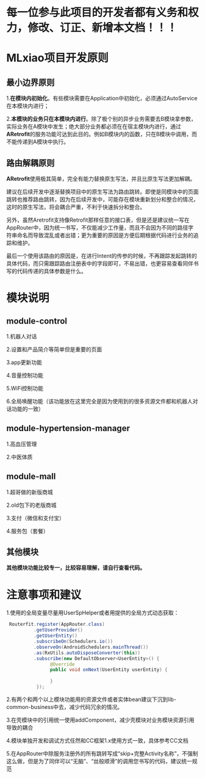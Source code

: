 # **每一位参与此项目的开发者都有义务和权力，修改、订正、新增本文档！！！**



# MLxiao项目开发原则

## 最小边界原则

1.**在模块内初始化**。有些模块需要在Application中初始化，必须通过AutoService在本模块内进行；

2.**本模块的业务只在本模块内进行**。除了极个别的异步业务需要去B模块拿参数，实际业务在A模块中发生；绝大部分业务都必须在在宿主模块内进行，通过**ARetrofit**的服务功能可达到此目的。例如B模块内的函数，只在B模块中调用，而不能传递到A模块中执行。



## 路由解耦原则

**ARetrofit**使用极其简单，完全有能力替换原生写法，并且比原生写法更加解耦。

建议在后续开发中逐渐替换项目中的原生写法为路由跳转。即使是同模块中的页面跳转也推荐路由跳转，因为在后续开发中，可能存在模块重新划分和整合的情况，这时的原生写法，将会耦合严重，不利于快速拆分和整合。

另外，虽然Aretrofit支持像Retrofit那样任意的接口表，但是还是建议统一写在AppRouter中，因为统一书写，不仅能减少工作量，而且不会因为不同的路径字符串命名而导致混乱或者出错；更为重要的原因是方便后期根据代码进行业务的追踪和维护。

最后一个使用该路由的原因是，在进行Intent的传参的时候，不再跟踪发起跳转的具体代码，而只需跟踪路由注册表中的字段即可，不易出错，也更容易查看同伴书写的代码传递的具体参数是什么。





# 模块说明

## module-control

1.机器人对话

2.设置和产品简介等简单但是重要的页面

3.app更新功能

4.音量控制功能

5.WiFi控制功能

6.全局唤醒功能（该功能放在这里完全是因为使用到的很多资源文件都和机器人对话功能的一致）



## module-hypertension-manager

1.高血压管理

2.中医体质



## module-mall

1.超哥做的新版商城

2.old包下的老版商城

3.支付（微信和支付宝）

4.服务包（套餐）



## 其他模块

**其他模块功能比较专一，比较容易理解，请自行查看代码。**



# 注意事项和建议

1.使用的全局变量尽量用UserSpHelper或者用提供的全局方式动态获取：

```java
 Routerfit.register(AppRouter.class)
          .getUserProvider()
          .getUserEntity()
          .subscribeOn(Schedulers.io())
     	  .observeOn(AndroidSchedulers.mainThread())
          .as(RxUtils.autoDisposeConverter(this))
          .subscribe(new DefaultObserver<UserEntity>() {
            	@Override
                public void onNext(UserEntity userEntity) {
                                
                }
           });
```

2.有两个和两个以上模块功能用的资源文件或者实体bean建议下沉到lib-common-business中去，减少代码冗余的情况。

3.在壳模块中的引用统一使用addComponent，减少壳模块对业务模块资源引用导致的耦合

4.模块单独开发和调试方式任然和CC框架1.x使用方式一致，具体参考CC文档

5.在AppRouter中除服务注册外的所有跳转写成“skip+完整Activity名称”，不强制这么做，但是为了同伴可以“无脑”、“丝般顺滑”的调用您书写的代码，建议统一规范